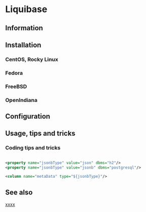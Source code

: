 # Liquibase

## Information

## Installation

### CentOS, Rocky Linux

### Fedora

### FreeBSD

### OpenIndiana

## Configuration

## Usage, tips and tricks

### Coding tips and tricks

```xml

<property name="jsonbType" value="json" dbms="h2"/>
<property name="jsonbType" value="jsonb" dbms="postgresql"/>

<column name="metaData" type="${jsonbType}"/>
```

## See also

[xxxx](http://yyyyy)
